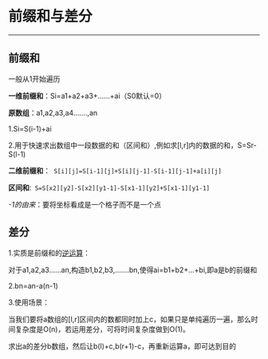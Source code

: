 # 前缀和与差分 #

---

## 前缀和 ##

一般从1开始遍历

**一维前缀和**：Si=a1+a2+a3+......+ai（S0默认=0）

**原数组**：a1,a2,a3,a4.......,an

1.Si=S(i-1)+ai

2.用于快速求出数组中一段数据的和（区间和）,例如求[l,r]内的数据的和，S=Sr-S(l-1)

**二维前缀和**：``` S[i][j]=S[i-1][j]+S[i][j-1]-S[i-1][j-1]+a[i][j]``` 

 **区间和**:``` S=S[x2][y2]-S[x2][y1-1]-S[x1-1][y2]+S[x1-1][y1-1]```

*-1的由来*：要将坐标看成是一个格子而不是一个点

## 差分 ##

1.实质是前缀和的<u>逆运算</u>：

对于a1,a2,a3......an,构造b1,b2,b3,.......bn,使得ai=b1+b2+...+bi,即a是b的前缀和

2.bn=an-a(n-1)

3.使用场景：

当我们要将a数组的[l,r]区间内的数都同时加上c，如果只是单纯遍历一遍，那么时间复杂度是O(n)，若运用差分，可将时间复杂度做到O(1)。

求出a的差分b数组，然后让b(l)+c,b(r+1)-c，再重新运算a，即可达到目的

